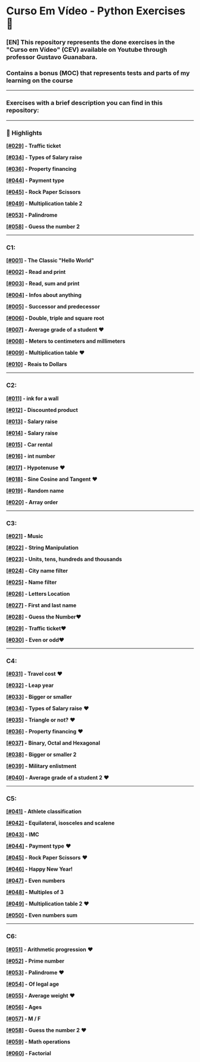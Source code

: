 # Curso Em Vídeo - Python Exercises 🐍
### [EN] This repository represents the done exercises in the "Curso em Vídeo" (CEV) available on Youtube through professor Gustavo Guanabara.
### Contains a bonus (MOC) that represents tests and parts of my learning on the course

---
### Exercises with a brief description you can find in this repository:
---
### 💎 Highlights

**[[#029]](CEV/C3/C029.py) - Traffic ticket**

**[[#034]](CEV/C4/C034.py) - Types of Salary raise** 

**[[#036]](CEV/C4/C036.py) - Property financing**

**[[#044]](CEV/C5/C044.py) - Payment type**

**[[#045]](CEV/C5/C045.py) - Rock Paper Scissors** 

**[[#049]](CEV/C5/C049.py) - Multiplication table 2**

**[[#053]](CEV/C6/C053.py) - Palindrome**

**[[#058]](CEV/C6/C058.py) - Guess the number 2**

---
### C1:

**[[#001]](CEV/C1/C001.py) - The Classic "Hello World"**

**[[#002]](CEV/C1/C002.py) - Read and print**

**[[#003]](CEV/C1/C003.py) - Read, sum and print**

**[[#004]](CEV/C1/C004.py) - Infos about anything**

**[[#005]](CEV/C1/C005.py) - Successor and predecessor**

**[[#006]](CEV/C1/C006.py) - Double, triple and square root**

**[[#007]](CEV/C1/C007.py) - Average grade of a student** ❤️

**[[#008]](CEV/C1/C008.py) - Meters to centimeters and millimeters**

**[[#009]](CEV/C1/C009.py) - Multiplication table** ❤️

**[[#010]](CEV/C1/C010.py) - Reais to Dollars**

---

### C2:

**[[#011]](CEV/C2/C011.py) - ink for a wall**

**[[#012]](CEV/C2/C012.py) - Discounted product**

**[[#013]](CEV/C2/C013.py) - Salary raise**

**[[#014]](CEV/C2/C014.py) - Salary raise**

**[[#015]](CEV/C2/C015.py) - Car rental**

**[[#016]](CEV/C2/C016.py) - int number**

**[[#017]](CEV/C2/C017.py) - Hypotenuse** ❤️

**[[#018]](CEV/C2/C018.py) - Sine Cosine and Tangent** ❤️

**[[#019]](CEV/C2/C019.py) - Random name**

**[[#020]](CEV/C2/C020.py) - Array order**

---

### C3:

**[[#021]](CEV/C3/C021.py) - Music**

**[[#022]](CEV/C3/C022.py) - String Manipulation**

**[[#023]](CEV/C3/C023.py) - Units, tens, hundreds and thousands**

**[[#024]](CEV/C3/C024.py) - City name filter**

**[[#025]](CEV/C3/C025.py) - Name filter**

**[[#026]](CEV/C3/C026.py) - Letters Location**

**[[#027]](CEV/C3/C027.py) - First and last name**

**[[#028]](CEV/C3/C028.py) - Guess the Number**❤️

**[[#029]](CEV/C3/C029.py) - Traffic ticket**❤️

**[[#030]](CEV/C3/C030.py) - Even or odd**❤️

---

### C4:

**[[#031]](CEV/C4/C031.py) - Travel cost** ❤️

**[[#032]](CEV/C4/C032.py) - Leap year**

**[[#033]](CEV/C4/C033.py) - Bigger or smaller**

**[[#034]](CEV/C4/C034.py) - Types of Salary raise** ❤️

**[[#035]](CEV/C4/C035.py) - Triangle or not?** ❤️

**[[#036]](CEV/C4/C036.py) - Property financing** ❤️

**[[#037]](CEV/C4/C037.py) - Binary, Octal and Hexagonal**

**[[#038]](CEV/C4/C038.py) - Bigger or smaller 2**

**[[#039]](CEV/C4/C039.py) - Military enlistment**

**[[#040]](CEV/C4/C040.py) - Average grade of a student 2** ❤️

---

### C5:

**[[#041]](CEV/C5/C041.py) - Athlete classification** 

**[[#042]](CEV/C5/C042.py) - Equilateral, isosceles and scalene**

**[[#043]](CEV/C5/C043.py) - IMC**

**[[#044]](CEV/C5/C044.py) - Payment type** ❤️

**[[#045]](CEV/C5/C045.py) - Rock Paper Scissors** ❤️

**[[#046]](CEV/C5/C046.py) - Happy New Year!** 

**[[#047]](CEV/C5/C047.py) - Even numbers**

**[[#048]](CEV/C5/C048.py) - Multiples of 3**

**[[#049]](CEV/C5/C049.py) - Multiplication table 2** ❤️

**[[#050]](CEV/C5/C050.py) - Even numbers sum** 

---

### C6:

**[[#051]](CEV/C6/C051.py) - Arithmetic progression** ❤️

**[[#052]](CEV/C6/C052.py) - Prime number**

**[[#053]](CEV/C6/C053.py) - Palindrome** ❤️

**[[#054]](CEV/C6/C054.py) - Of legal age** 

**[[#055]](CEV/C6/C055.py) - Average weight** ❤️

**[[#056]](CEV/C6/C056.py) - Ages** 

**[[#057]](CEV/C6/C057.py) - M / F**

**[[#058]](CEV/C6/C058.py) - Guess the number 2** ❤️

**[[#059]](CEV/C6/C059.py) - Math operations** 

**[[#060]](CEV/C6/C060.py) - Factorial** 

